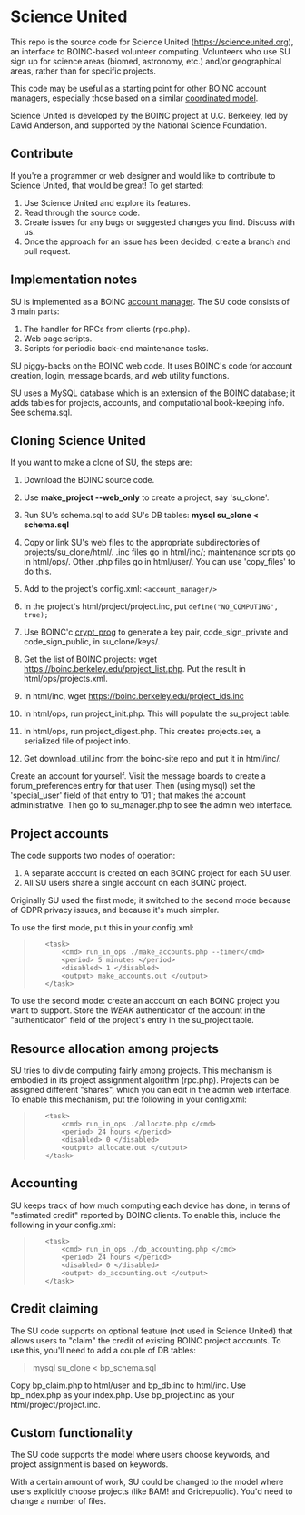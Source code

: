 # Science United
This repo is the source code for Science United (https://scienceunited.org),
an interface to BOINC-based volunteer computing.
Volunteers who use SU sign up for science areas (biomed, astronomy, etc.)
and/or geographical areas,
rather than for specific projects.

This code may be useful as a starting point for other BOINC account managers,
especially those based on a similar
[coordinated model](https://scienceunited.org/doc/su_overview.pdf).

Science United is developed by the BOINC project at U.C. Berkeley,
led by David Anderson, and supported by the National Science Foundation.

## Contribute

If you're a programmer or web designer and would like to contribute to Science United,
that would be great!
To get started:
1. Use Science United and explore its features.
1. Read through the source code.
1. Create issues for any bugs or suggested changes you find.  Discuss with us.
1. Once the approach for an issue has been decided, create a branch and pull request.

## Implementation notes

SU is implemented as a BOINC [account manager](https://boinc.berkeley.edu/trac/wiki/AccountManagement).
The SU code consists of 3 main parts:
1. The handler for RPCs from clients (rpc.php).
1. Web page scripts.
1. Scripts for periodic back-end maintenance tasks.

SU piggy-backs on the BOINC web code.
It uses BOINC's code for account creation, login, message boards, and web utility functions.

SU uses a MySQL database which is an extension of the BOINC database;
it adds tables for projects, accounts, and computational book-keeping info.
See schema.sql.

## Cloning Science United

If you want to make a clone of SU, the steps are:
1. Download the BOINC source code.
1. Use **make_project --web_only** to create a project, say 'su_clone'.
1. Run SU's schema.sql to add SU's DB tables: **mysql su_clone < schema.sql**
1. Copy or link SU's web files to the appropriate subdirectories
   of  projects/su_clone/html/.
   .inc files go in html/inc/;
   maintenance scripts go in html/ops/.
   Other .php files go in html/user/.
   You can use 'copy_files' to do this.
1. Add to the project's config.xml: `<account_manager/>`
1. In the project's html/project/project.inc, put `define("NO_COMPUTING", true);`

1. Use BOINC'c [crypt_prog](https://boinc.berkeley.edu/trac/wiki/CodeSigning) to generate a key pair, code_sign_private and code_sign_public, in su_clone/keys/.
1. Get the list of BOINC projects: wget https://boinc.berkeley.edu/project_list.php.  Put the result in html/ops/projects.xml.
1. In html/inc, wget https://boinc.berkeley.edu/project_ids.inc
1. In html/ops, run project_init.php.  This will populate the su_project table.
1. In html/ops, run project_digest.php.  This creates projects.ser, a serialized file of project info.
1. Get download_util.inc from the boinc-site repo and put it in html/inc/.

Create an account for yourself.
Visit the message boards to create a forum_preferences entry for that user.
Then (using mysql) set the 'special_user' field of that entry to '01'; that makes
the account administrative.
Then go to su_manager.php to see the admin web interface.

## Project accounts

The code supports two modes of operation:
1. A separate account is created on each BOINC project for each SU user.
1. All SU users share a single account on each BOINC project.

Originally SU used the first mode;
it switched to the second mode because of GDPR privacy issues,
and because it's much simpler.

To use the first mode, put this in your config.xml:
>        <task>
>            <cmd> run_in_ops ./make_accounts.php --timer</cmd>
>            <period> 5 minutes </period>
>            <disabled> 1 </disabled>
>            <output> make_accounts.out </output>
>        </task>

To use the second mode:
create an account on each BOINC project you want to support.
Store the *WEAK* authenticator of the account in the "authenticator" field
of the project's entry in the su_project table.

## Resource allocation among projects

SU tries to divide computing fairly among projects.
This mechanism is embodied in its project assignment algorithm (rpc.php).
Projects can be assigned different "shares",
which you can edit in the admin web interface.
To enable this mechanism, put the following in your config.xml:

>        <task>
>            <cmd> run_in_ops ./allocate.php </cmd>
>            <period> 24 hours </period>
>            <disabled> 0 </disabled>
>            <output> allocate.out </output>
>        </task>

## Accounting

SU keeps track of how much computing each device has done,
in terms of "estimated credit" reported by BOINC clients.
To enable this, include the following in your config.xml:

>        <task>
>            <cmd> run_in_ops ./do_accounting.php </cmd>
>            <period> 24 hours </period>
>            <disabled> 0 </disabled>
>            <output> do_accounting.out </output>
>        </task>

## Credit claiming

The SU code supports on optional feature (not used in Science United)
that allows users to "claim" the credit of existing BOINC project accounts.
To use this, you'll need to add a couple of DB tables:

> mysql su_clone < bp_schema.sql

Copy bp_claim.php to html/user and bp_db.inc to html/inc.
Use bp_index.php as your index.php.
Use bp_project.inc as your html/project/project.inc.

## Custom functionality

The SU code supports the model where users choose keywords,
and project assignment is based on keywords.

With a certain amount of work, SU could be changed to the
model where users explicitly choose projects (like BAM! and Gridrepublic).
You'd need to change a number of files.
